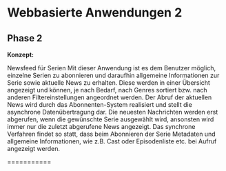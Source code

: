 <h1>Webbasierte Anwendungen 2</h1>

<h2>Phase 2</h2>

<b>Konzept:</b>

Newsfeed für Serien
Mit dieser Anwendung ist es dem Benutzer möglich, einzelne Serien zu abonnieren und daraufhin allgemeine Informationen zur Serie sowie aktuelle News zu erhalten. Diese werden in einer Übersicht angezeigt und können, je nach Bedarf, nach Genres sortiert bzw. nach anderen Filtereinstellungen angeordnet werden.
Der Abruf der aktuellen News wird durch das Abonnenten-System realisiert und stellt die asynchrone Datenübertragung dar. Die neuesten Nachrichten werden erst abgerufen, wenn die gewünschte Serie ausgewählt wird, ansonsten wird immer nur die zuletzt abgerufene News angezeigt. 
Das synchrone Verfahren findet so statt, dass beim Abonnieren der Serie Metadaten und allgemeine Informationen, wie z.B. Cast oder Episodenliste etc. bei Aufruf angezeigt werden.

===========
